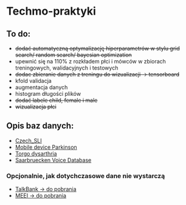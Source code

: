 # Techmo-praktyki

## To do:
- ~~dodać automatyczną optymalizację hiperparametrów w stylu grid search/ random search/ bayesian optimization~~
- upewnić się na 110% z rozkładem płci i mówców w zbiorach treningowych, walidacyjnych i testowych
- ~~dodac zbieranie danych z treningu do wizualizacji -> tensorboard~~
- kfold validacja
- augmentacja danych
- histogram długości plików
- ~~dodać labele child, female i male~~
- ~~wizualizacja płci~~

## Opis baz danych:
- [Czech_SLI](https://lindat.mff.cuni.cz/repository/xmlui/handle/11372/LRT-1597)
- [Mobile device Parkinson](https://zenodo.org/records/2867216#.XeTbN59R2BZ)
- [Torgo dysarthria](http://www.cs.toronto.edu/~complingweb/data/TORGO/torgo.html)
- [Saarbruecken Voice Database](https://stimmdatenbank.coli.uni-saarland.de/help_en.php4)

### Opcjonalnie, jak dotychczasowe dane nie wystarczą
- [TalkBank -> do pobrania](https://talkbank.org)
- [MEEI -> do pobrania](https://ocw.mit.edu/courses/6-542j-laboratory-on-the-physiology-acoustics-and-perception-of-speech-fall-2005/pages/lab-database/)
